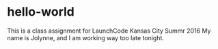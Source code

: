 # hello-world
This is a class assignment for LaunchCode Kansas City Summr 2016
My name is Jolynne, and I am working way too late tonight. 
